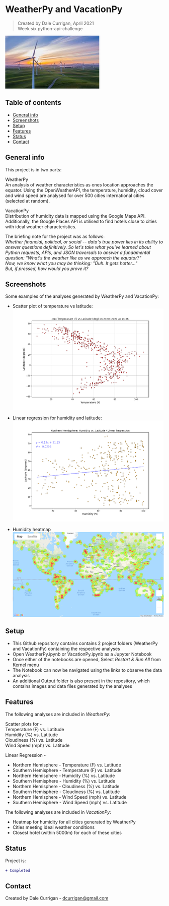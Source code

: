 # WeatherPy and VacationPy
> Created by Dale Currigan, April 2021  
> Week six python-api-challenge

![weather](weather.jfif)

## Table of contents
* [General info](#general-info)
* [Screenshots](#Screenshots)
* [Setup](#setup)
* [Features](#features)
* [Status](#status)
* [Contact](#contact)

## General info
This project is in two parts:  
  
WeatherPy  
An analysis of weather characteristics as ones location approaches the equator. Using the OpenWeatherAPI, the temperature, humidity, cloud cover and wind speed are analysed for over 500 cities international cities (selected at random).

VacationPy  
Distribution of humidity data is mapped using the Google Maps API. Additionally, the Google Places API is utilised to find hotels close to cities with ideal weather characteristics.

The briefing note for the project was as follows:  
*Whether financial, political, or social -- data's true power lies in its ability to answer questions definitively. So let's take what you've learned about Python requests, APIs, and JSON traversals to answer a fundamental question: "What's the weather like as we approach the equator?"  
Now, we know what you may be thinking: "Duh. It gets hotter..."  
But, if pressed, how would you prove it?*  


## Screenshots
Some examples of the analyses generated by WeatherPy and VacationPy:  
  
* Scatter plot of temperature vs latitude:    
![weather](Output/temp_scatter.png)  

* Linear regression for humidity and latitude:  
![weather](Output/humidity_northern_reg.png)  

* Humidity heatmap  
![weather](Output/map.png)

## Setup
* This Github repository contains contains 2 project folders (WeatherPy and VacationPy) containing the respective analyses 
* Open WeatherPy.ipynb or VacationPy.ipynb as a Jupyter Notebook
* Once either of the notebooks are opened, Select *Restart & Run All* from Kernel menu 
* The Notebook can now be navigated using the links to observe the data analysis
* An additional Output folder is also present in the repository, which contains images and data files generated by the analyses

## Features
The following analyses are included in *WeatherPy*:  

Scatter plots for -    
Temperature (F) vs. Latitude  
Humidity (%) vs. Latitude  
Cloudiness (%) vs. Latitude  
Wind Speed (mph) vs. Latitude  

Linear Regression -  
* Northern Hemisphere - Temperature (F) vs. Latitude
* Southern Hemisphere - Temperature (F) vs. Latitude
* Northern Hemisphere - Humidity (%) vs. Latitude
* Southern Hemisphere - Humidity (%) vs. Latitude
* Northern Hemisphere - Cloudiness (%) vs. Latitude
* Southern Hemisphere - Cloudiness (%) vs. Latitude
* Northern Hemisphere - Wind Speed (mph) vs. Latitude
* Southern Hemisphere - Wind Speed (mph) vs. Latitude

The following analyses are included in *VacationPy*:  
* Heatmap for humidity for all cities generated by WeatherPy
* Cities meeting ideal weather conditions
* Closest hotel (within 5000m) for each of these cities

## Status
Project is: 
````diff 
+ Completed
````

## Contact
Created by Dale Currigan - <dcurrigan@gmail.com>

